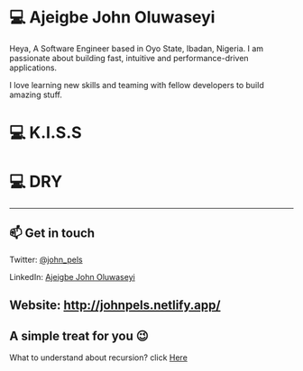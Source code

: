 # 💻 Ajeigbe John Oluwaseyi

Heya, A Software Engineer based in Oyo State, Ibadan, Nigeria. I am passionate about building fast, intuitive and performance-driven applications.

I love learning new skills and teaming with fellow developers to build amazing stuff. 

# 💻 K.I.S.S
# 💻 DRY
---

## 📫 Get in touch

Twitter: [@john_pels](https://twitter.com/john_pels)

LinkedIn: [Ajeigbe John Oluwaseyi](https://www.linkedin.com/in/ajeigbejohn/)

Website: http://johnpels.netlify.app/
---

## A simple treat for you 😉

What to understand about recursion? click [Here](https://github.com/john-pels)
